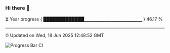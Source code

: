 ### Hi there 👋

⏳ Year progress { █████████████▁▁▁▁▁▁▁▁▁▁▁▁▁▁▁▁▁ } 46.17 %

---

⏰ Updated on Wed, 18 Jun 2025 12:48:52 GMT

![Progress Bar CI](https://github.com/liununu/liununu/workflows/Progress%20Bar%20CI/badge.svg)

